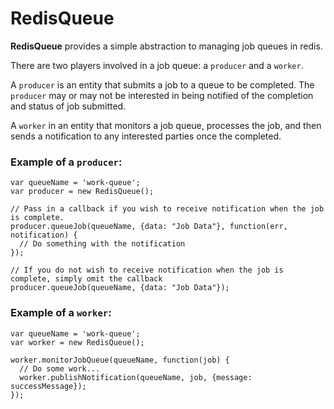 # RedisQueue

**RedisQueue** provides a simple abstraction to managing job queues in redis. 

There are two players involved in a job queue: a `producer` and a `worker`. 

A `producer` is an entity that submits a job to a queue to be completed. The `producer` may or may not be interested in being notified of the completion and status of job submitted. 

A `worker` in an entity that monitors a job queue, processes the job, and then sends a notification to any interested parties once the completed. 

### Example of a `producer`:

    var queueName = 'work-queue';
    var producer = new RedisQueue();

    // Pass in a callback if you wish to receive notification when the job is complete.
    producer.queueJob(queueName, {data: "Job Data"}, function(err, notification) {
      // Do something with the notification
    });

    // If you do not wish to receive notification when the job is complete, simply omit the callback
    producer.queueJob(queueName, {data: "Job Data"});


### Example of a `worker`: 
    
    var queueName = 'work-queue';
    var worker = new RedisQueue();

    worker.monitorJobQueue(queueName, function(job) {
      // Do some work...
      worker.publishNotification(queueName, job, {message: successMessage});
    });







